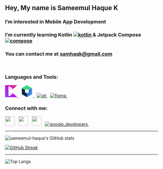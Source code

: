 ## Hey, My name is Sameemul Haque K 

### I’m interested in Mobile App Development <br>
### I’m currently learning Kotlin <a href="https://developer.android.com/kotlin/" target="_blank" rel="noreferrer"> <img src="https://raw.githubusercontent.com/samhaqk/logo/main/kotlin_android.svg" alt="kotlin" width="15" height="15"/> </a> & Jetpack Compose <a href="https://developer.android.com/jetpack/compose" target="_blank" rel="noreferrer"> <img src="https://raw.githubusercontent.com/samhaqk/logo/main/jetpack_compose.svg" alt="compose" width="15" height="15"/> </a>
### You can contact me at [samhaqk@gmail.com](mailto:samhaqk@gmail.com)
<br>

### Languages and Tools:
<a href="https://developer.android.com/kotlin/" target="_blank" rel="noreferrer">
<img src="https://raw.githubusercontent.com/sameemul-haque/logo/main/kotlin_android.svg" alt="kotlin" width="40" height="40"/> </a> 
&nbsp;
<a href="https://developer.android.com/jetpack/compose" target="_blank" rel="noreferrer">
<img src="https://raw.githubusercontent.com/sameemul-haque/logo/main/jetpack_compose.svg" alt="compose" width="40" height="40"/> </a>
&nbsp;
<a href="https://git-scm.com/" target="_blank" rel="noreferrer">
<img src="https://www.vectorlogo.zone/logos/git-scm/git-scm-icon.svg" alt="git" width="40" height="40"/> </a> 
&nbsp;
<a href="https://figma.com/" target="_blank" rel="noreferrer">
<img src="https://www.vectorlogo.zone/logos/figma/figma-icon.svg" alt="figma" width="40" height="40"/> </a> 
&nbsp;



<br>

### Connect with me:

<p align="left"> 
<a href="https://www.linkedin.com/in/sameemul-haque" target="_blank" rel="noreferrer"><img src="https://raw.githubusercontent.com/danielcranney/readme-generator/main/public/icons/socials/linkedin.svg" width="32" height="32" /></a> 
&nbsp;
<a href="https://www.twitter.com/erasedShadow" target="_blank" rel="noreferrer"><img src="https://raw.githubusercontent.com/danielcranney/readme-generator/main/public/icons/socials/twitter.svg" width="32" height="32" /></a>
&nbsp; 
<a href="http://www.instagram.com/sameemul_haque" target="_blank" rel="noreferrer"><img src="https://raw.githubusercontent.com/danielcranney/readme-generator/main/public/icons/socials/instagram.svg" width="32" height="32" /></a> 
&nbsp;
<a href="https://https://g.dev/sameemul-haque/" target="_blank" rel="noreferrer">
<img src="https://www.gstatic.com/devrel-devsite/prod/v04993a285e47ce7ae4bb513179c3071d4f2a8975b8f303b510c516323adf1b16/developers/images/icon.svg" alt="google_developers" width="40" height="32"/> </a> 
&nbsp;
</p>

---
![sameemul-haque's GitHub stats](https://github-readme-stats.vercel.app/api?username=sameemul-haque&show_icons=true&theme=react&count_private=true&hide_border=true)

[![GitHub Streak](https://github-readme-streak-stats.herokuapp.com?user=sameemul-haque&theme=react&hide_border=true&border_radius=5)](https://git.io/streak-stats)

---
![Top Langs](https://github-readme-stats.vercel.app/api/top-langs/?username=sameemul-haque&layout=compact&langs_count=6&theme=react&hide_border=true&hide=Hack)

<!---
sameemul-haque/sameemul-haque is a ✨ special ✨ repository because its README.md (this file) appears on your GitHub profile.
You can click the Preview link to take a look at your changes.
--->
